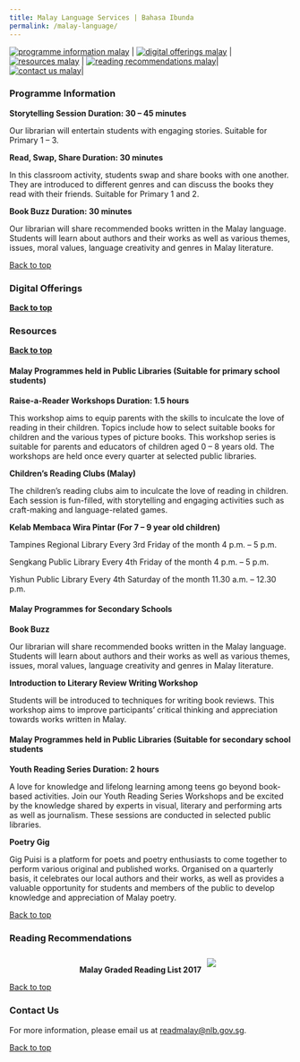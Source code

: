 ```yaml
---
title: Malay Language Services | Bahasa Ibunda
permalink: /malay-language/
---
```

[![programme information malay](/images/mother-tongue-services/malay-icons/programme%20information_malay.png)](#programme-information) | [![digital offerings malay](/images/mother-tongue-services/malay-icons/digital%20offerings_malay.png)](#digital-offerings) |[![resources malay](/images/mother-tongue-services/malay-icons/resources%20_malay.png)](#resources) | [![reading recommendations malay](/images/mother-tongue-services/malay-icons/reading%20recommendations_malay.png)](#reading-recommendations)| [![contact us malay](/images/mother-tongue-services/malay-icons/contact%20us%20icon_malay.png)](#contact-us)|




### Programme Information
**Storytelling Session Duration: 30 – 45 minutes**

Our librarian will entertain students with engaging stories. Suitable for Primary 1 – 3.

**Read, Swap, Share Duration: 30 minutes**

In this classroom activity, students swap and share books with one another. They are introduced to different genres and can discuss the books they read with their friends. Suitable for Primary 1 and 2.

**Book Buzz Duration: 30 minutes**

Our librarian will share recommended books written in the Malay language. Students will learn about authors and their works as well as various themes, issues, moral values, language creativity and genres in Malay literature.

<a href="#top">Back to top</a></b></p>

### Digital Offerings

<b><a href="#top">Back to top</a></b>	

### Resources

<b><a href="#top">Back to top</a></b>	

#### Malay Programmes held in Public Libraries (Suitable for primary school students)

**Raise-a-Reader Workshops Duration: 1.5 hours**

This workshop aims to equip parents with the skills to inculcate the love of reading in their children. Topics include how to select suitable books for children and the various types of picture books. This workshop series is suitable for parents and educators of children aged 0 – 8 years old. The workshops are held once every quarter at selected public libraries.

**Children’s Reading Clubs (Malay)**

The children’s reading clubs aim to inculcate the love of reading in children. Each session is fun-filled, with storytelling and engaging activities such as craft-making and language-related games.

**Kelab Membaca Wira Pintar (For 7 – 9 year old children)**

Tampines Regional Library Every 3rd Friday of the month 4 p.m. – 5 p.m.

Sengkang Public Library Every 4th Friday of the month 4 p.m. – 5 p.m.

Yishun Public Library Every 4th Saturday of the month 11.30 a.m. – 12.30 p.m.

#### Malay Programmes for Secondary Schools

**Book Buzz**

Our librarian will share recommended books written in the Malay language. Students will learn about authors and their works as well as various themes, issues, moral values, language creativity and genres in Malay literature.

**Introduction to Literary Review Writing Workshop**

Students will be introduced to techniques for writing book reviews. This workshop aims to improve participants’ critical thinking and appreciation towards works written in Malay.

#### Malay Programmes held in Public Libraries (Suitable for secondary school students

**Youth Reading Series Duration: 2 hours**

A love for knowledge and lifelong learning among teens go beyond book-based activities. Join our Youth Reading Series Workshops and be excited by the knowledge shared by experts in visual, literary and performing arts as well as journalism. These sessions are conducted in selected public libraries.

**Poetry Gig**

Gig Puisi is a platform for poets and poetry enthusiasts to come together to perform various original and published works. Organised on a quarterly basis, it celebrates our local authors and their works, as well as provides a valuable opportunity for students and members of the public to develop knowledge and appreciation of Malay poetry.

<a href="#top">Back to top</a></b></p>

### **Reading Recommendations**
<div class="wrapper" style="width: 100%;">
<div class="container" style="display: flex; margin: auto; align-content: flex-start; width: inherit; flex-wrap: wrap">  
<div class="image-container" style="margin: auto;">
		<b>Malay Graded Reading List 2017</b><a href="/images/recommendationsprimary/nlb-malay-graded-reading-list-pri.pdf"><img src="/images/recommendationsprimary/nlb-malay-graded-reading-list-cover.png" style="max-width: 24.35rem; padding: 10px; margin: auto;"></a>
	</div>
	</div></div>

<a href="#top">Back to top</a></b></p>

### Contact Us
For more information, please email us at readmalay@nlb.gov.sg.

<a href="#top">Back to top</a></b></p>